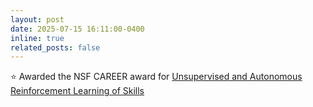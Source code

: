 ```yaml
---
layout: post
date: 2025-07-15 16:11:00-0400
inline: true
related_posts: false
---
```


:star: Awarded the NSF CAREER award for [Unsupervised and Autonomous Reinforcement Learning of Skills](https://www.nsf.gov/awardsearch/showAward?AWD_ID=2441665&HistoricalAwards=false)
